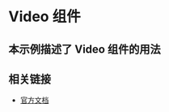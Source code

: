 # Video 组件

## 本示例描述了 Video 组件的用法

## 相关链接

- [官方文档](https://developer.tuya.com/cn/miniapp/panels/component/media-component/video)
